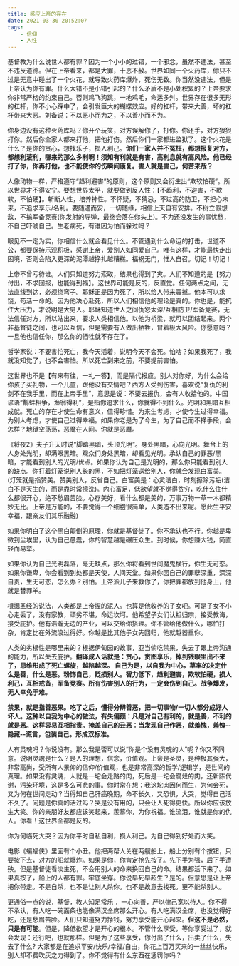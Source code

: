 ```yaml
---
title: 感应上帝的存在
date: 2021-03-30 20:52:07
tags:
    - 信仰
    - 人性
---
```

基督教为什么说世人都有罪？因为一个小小的过错，一个邪念，虽然不违法，甚至不违反道德。但在上帝看来，都是大罪，十恶不赦。世界如同一个火药库，你只不过是无意中碰出了一个火花，就导致火药库爆炸，死伤无数。你当然没违法，但是上帝认为你有罪。什么大错不是小错引起的？什么矛盾不是小处积累的？上帝要求你非常严格的约束自己。否则鸡飞狗跳，一地鸡毛，命运多舛。世界存在很多无形的杠杆，你不小心踩中了，会引发巨大的蝴蝶效应。好的杠杆，带来大善，坏的杠杆带来大恶。刘备说：不以恶小而为之，不以善小而不为。

你身边没有这种火药库吗？你开个玩笑，对方误解你了，打你。你还手，对方狠狠打你。然后你全家人都来打他，把他打伤。然后你们一家都进监狱了。这个火花是什么？是你的贪心，想找乐子，损人利己。**你们一家人并不冤枉，都想报复对方，都想利滚利，哪来的那么多利啊！须知有利就是有害，高利息就有高风险。他已经打了你，你再打他，也不能使你的伤瞬间康复。害人就是害己，何苦来哉？**

人像动物一样，严格遵守“趋利避害”的原则，这个原则又会衍生出“欺软怕硬”。所以世界才不得安宁。要想世界太平，就要做到反人性：【不趋利，不避害，不欺软，不怕硬】。斩断人性，培养神性。不怀疑，不猜忌，不过高的防卫，不担心未来，不追求享乐/名利。要随遇而安，一切随缘，相信上天自有安排。不树立假想敌，不搞军备竞赛(你发射的导弹，最终会落在你头上)。不为还没发生的事忧愁，不自己吓唬自己。生老病死，有谁因为怕而躲过吗？

眼见不一定为实，你相信什么就会看见什么。不管遇到什么命运的打击，世道不公，都要保持乐观积极，感谢上帝，爱别人如同爱自己。唯有这样，才能最快走出困境，否则会陷入更深的泥潭越挣扎越糟糕。福祸无门，惟人自召。切记！切记！

上帝不曾亏待谁。人们只知道努力索取，结果也得到了灾。人们不知道的是【努力付出，不求回报，也能得到福】。这世界可能是反的，反直觉。任何两点之间，无法直线到达，必须绕弯子。耶稣正是因为死了，所以给人带来震撼。他本可以求饶，苟活一命的。因为他决心赴死，所以人们相信他的理论是真的。你也是，能抗住大压力，才说明是大男人。耶稣知道世人之间仇怨太深/互相防卫/军备竞赛，无法信任对方，所以站出来，要求人类相信他。以他为桥梁，就可以团结起来。两个非基督徒之间，也可以互信，但是需要有人做出牺牲，冒着极大风险。你愿意吗？一旦他也信任你，那么你的牺牲就不存在了。

哲学家说：不要害怕死亡，我今天活着，说明今天不会死。怕啥？如果我死了，我就没知觉了，也不会害怕。所以死亡到来之前，不要提前害怕。

这世界也不是【有来有往，一礼一答】，而是隔代报应。别人对你好，为什么会给你孩子买礼物，一个儿童，跟他没有交情吧？西方人受到伤害，喜欢说“复仇的利剑不在我手里，而在上帝手里”，意思是说：不要去报仇，会有人收拾他的。中国谚语“鹬蚌相争，渔翁得利”，是指你追求什么，你就得不到什么。光明和黑暗互相成就。死亡的存在才使生命有意义，值得珍惜。为来生考虑，才使今生过得幸福。为别人考虑，才使自己过得幸福。如果你老是为了今生，为了自己而不择手段，会怎样？地狱空荡荡，恶魔在人间。你就是恶魔。

《将夜2》夫子升天时说“脚踏黑暗，头顶光明”。身处黑暗，心向光明。舞台上的人身处光明，却满眼黑暗。观众们身处黑暗，却看见光明。承认自己的罪恶/黑暗，才能看到别人的光明/优点。如果你认为自己是光明的，那么你只能看到别人的缺点。你打着灯笼说别人长的黑，不如把灯笼送给别人，你就会发现白富美。(灯笼就是指赞美。赞美别人，反省自己。白富美是：心灵洁白，时刻擦除污垢(洁白不是天生的，而是靠时常擦洗)。内心富足，低欲望就不觉得贫穷，吃什么住什么都很开心，绝不愁眉苦脸。心存美好，看什么都是美的，万事万物一草一木都精妙无比。上帝是万能的，不要觉得一个细胞很简单，人类造不出来呢。愿此生平安幸福，跟亲友们其乐融融)

如果你明白了这个黑白颠倒的原理，你就是基督徒了。你不承认也不行。你越是卑微到尘埃里，认为自己愚蠢，你的智慧越是碾压众生。到时候，你想赚大钱，简直轻而易举。

如果你认为自己光明磊落，毫无缺点，那么你将看到世间魔鬼横行，你生无可恋。如果你谦卑，你会看到到处都是天使，人间天堂。如果你因自己的罪孽深重，深深自责，生无可恋，怎么办？别怕。上帝派儿子来救你了，你把罪都放到他身上，他就是替罪羊。

根据圣经的说法，人类都是上帝捏的泥人。也算是他收养的子女吧。可是子女不小心走丢了，没有家教，顽劣不堪，命运坎坷。他希望子女们认祖归宗，接受教诲，接受庇护。他有浩瀚无边的产业，可以交给你搭理。你不管给他做什么，哪怕打杂，肯定比在外流浪过得好。你越是比其他子女先回归，他就越器重你。

人类的劣根性是哪里来的？根据伊甸园的故事，亚当偷吃禁果，失去了跟上帝沟通的能力，所以失去庇护。**翻译成人话就是：贪心，贪图享乐，掉到钱眼里出不来了，思维形成了死亡螺旋，越陷越深。 自己为是，以自我为中心，草率的决定什么是善，什么是恶。粉饰自己，贬损别人。智力低下，趋利避害，欺软怕硬，损人利己，互相戒备，军备竞赛。所有伤害别人的行为，一定会伤到自己。战争爆发，无人幸免于难。**

**禁果，就是指善恶果。吃了之后，懂得分辨善恶，把一切事物/一切人都分成好人坏人。这种以自我为中心的做法，有失偏颇：凡是对自己有利的，就是善，不利的就是恶。这样容易互相指责。掩盖自己的丑恶：当发现自己作恶，就羞愧，羞愧--隐藏--谎言，包装自己。形成双标准。**

人有灵魂吗？你说没有。那么我是否可以说“你是个没有灵魂的人”呢？你又不同意。说明灵魂是什么？是人的理想，信念，价值观。上帝是圣灵，是种极其强大，非常高尚，受所有人景仰的信仰/价值观，也是非常高深的哲学/逻辑学，是世间的真理。如果没有灵魂，人就是一坨会走路的肉，死后是一坨会腐烂的肉，还新陈代谢，污染环境，这是多么可悲的事。你时常在想：我这坨肉因何而生，为何会死，又为何在世间走动？当得知自己肝癌晚期，命不长久，又恐惧，大哭，觉得自己活不久了。问题是你真的活过吗？哭是没有用的，只会让人死得更快。所以你应该放生大笑。你的亲朋好友都应该笑起来，羡慕你，为你祝福。谁流泪，谁就是你的仇人。你看！这世界全都是反的。

你为何临死大哭？因为你平时自私自利，损人利己。为自己得到好处而大笑。

电影《蝙蝠侠》里面有个小丑。他把两帮人关在两艘船上，船上分别有个按钮，只要按下去，对方的船就爆炸。如果是你，你肯定抢先按了。先下手为强，后下手遭殃。但是基督徒看淡生死，不会用别人的命来换回自己的命。结果都活下来了。如果真按了，船上的人都有罪。牢底坐穿。你说早死早超生？是的。但意思是让上帝把你带走。不是自杀，也不是让别人杀你。也不是故意去找死。更不能杀别人。

更通俗一点的说，基督，教人知足常乐 ，一心向善，严以律己宽以待人。你不得不承认，有人吃一碗面条也能像满汉全席那么开心。有人吃满汉全席，也没觉得好吃，还是愁眉苦脸。人们只知道努力挣钱，努力享受能开心起来。**但这不是必然，只是有可能**。但是，降低欲望才是开心的根本。不管什么享受，等你享受过了，就会发现：还行吧，也就那样。但是为了这些享受，你付出了什么，出卖了什么，失去了什么? 大家都是在追求平安/快乐/幸福/自由，你花上百万买来的一丝丝快乐，别人却不费吹灰之力得到了。你不觉得有什么东西在惩罚你吗？